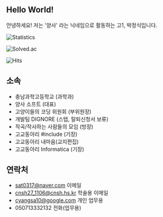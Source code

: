 ## Hello World! 
안녕하세요! 저는 '양사' 라는 닉네임으로 활동하는 고1, 박정식입니다.

![Statistics](https://github-readme-stats.vercel.app/api?username=sat0317&show_icons=true)

![Solved.ac](http://mazassumnida.wtf/api/generate_badge?boj=sat0317)

![Hits](https://hits.seeyoufarm.com/api/count/incr/badge.svg?url=https%3A%2F%2Fgithub.com%2Fsat0317)

## 소속
* 충남과학고등학교 (과학과)
* 양사 소프트 (대표)
* 고양이들의 코딩 위원회 (부위원장)
* 개발팀 DIGNORE (스텝, 탈퇴신청서 보류)
* 작곡/작사하는 사람들의 모임 (방장)
* 고교동아리 #include (기장)
* 고교동아리 내마음(교지편집)
* 고교동아리 Informatica (기장)

## 연락처
* sat0317@naver.com 이메일
* cnsh27_1106@cnsh.hs.kr 학술용 이메일
* cyangsa10@google.com 개인 업무용
* 050713332132 전화(업무용)
